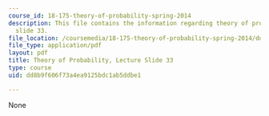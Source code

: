 ```yaml
---
course_id: 18-175-theory-of-probability-spring-2014
description: This file contains the information regarding theory of probability, lecture
  slide 33.
file_location: /coursemedia/18-175-theory-of-probability-spring-2014/dd8b9f606f73a4ea9125bdc1ab5ddbe1_MIT18_175S14_Lecture33.pdf
file_type: application/pdf
layout: pdf
title: Theory of Probability, Lecture Slide 33
type: course
uid: dd8b9f606f73a4ea9125bdc1ab5ddbe1

---
```

None